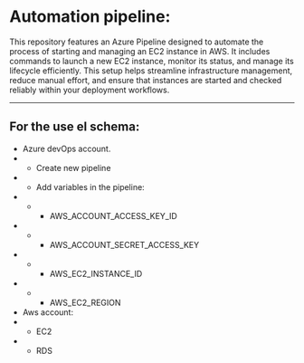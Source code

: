 # Automation pipeline:
This repository features an Azure Pipeline designed to automate the process of starting and managing an EC2 instance in AWS. It includes commands to launch a new EC2 instance, monitor its status, and manage its lifecycle efficiently. This setup helps streamline infrastructure management, reduce manual effort, and ensure that instances are started and checked reliably within your deployment workflows.
__________________________________________________________________

## For the use el schema:
* Azure devOps account.
* * Create new pipeline
* * Add variables in the pipeline:
* * * AWS_ACCOUNT_ACCESS_KEY_ID
* * * AWS_ACCOUNT_SECRET_ACCESS_KEY
* * * AWS_EC2_INSTANCE_ID
* * * AWS_EC2_REGION
* Aws account:
* * EC2
* * RDS


